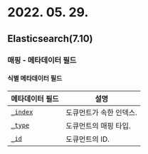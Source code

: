 # 2022. 05. 29.

## Elasticsearch(7.10)

### 매핑 - 메타데이터 필드

#### 식별 메타데이터 필드

| 메타데이터 필드                                              | 설명                    |
| ------------------------------------------------------------ | ----------------------- |
| [`_index`](https://www.elastic.co/guide/en/elasticsearch/reference/7.10/mapping-index-field.html) | 도큐먼트가 속한 인덱스. |
| [`_type`](https://www.elastic.co/guide/en/elasticsearch/reference/7.10/mapping-type-field.html) | 도큐먼트의 매핑 타입.   |
| [`_id`](https://www.elastic.co/guide/en/elasticsearch/reference/7.10/mapping-id-field.html) | 도큐먼트의 ID.          |